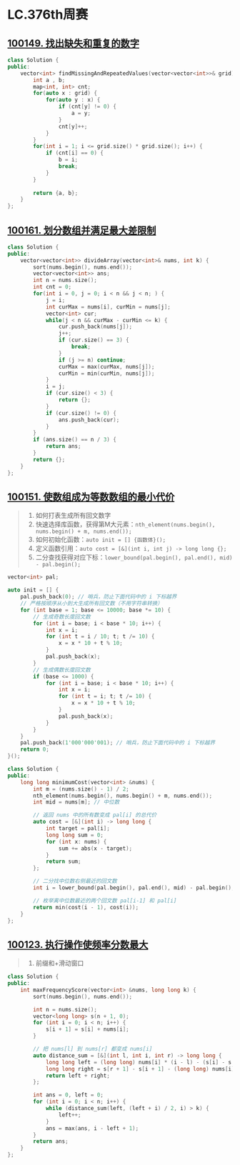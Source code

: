 # LC.376th周赛

## [100149. 找出缺失和重复的数字](https://leetcode.cn/problems/find-missing-and-repeated-values/)

```c++
class Solution {
public:
    vector<int> findMissingAndRepeatedValues(vector<vector<int>>& grid) {
        int a , b;
        map<int, int> cnt;
        for(auto x : grid) {
            for(auto y : x) {
                if (cnt[y] != 0) {
                    a = y;
                }
                cnt[y]++;
            }
        }
        for(int i = 1; i <= grid.size() * grid.size(); i++) {
            if (cnt[i] == 0) {
                b = i;
                break;
            }
        }
        
        return {a, b};
    }
};
```



## [100161. 划分数组并满足最大差限制](https://leetcode.cn/problems/divide-array-into-arrays-with-max-difference/)

```c++
class Solution {
public:
    vector<vector<int>> divideArray(vector<int>& nums, int k) {
        sort(nums.begin(), nums.end());
        vector<vector<int>> ans;
        int n = nums.size();
        int cnt = 0;
        for(int i = 0, j = 0; i < n && j < n; ) {
            j = i;
            int curMax = nums[i], curMin = nums[j];
            vector<int> cur;
            while(j < n && curMax - curMin <= k) {
                cur.push_back(nums[j]);
                j++;
                if (cur.size() == 3) {
                    break;
                }
                if (j >= n) continue;
                curMax = max(curMax, nums[j]);
                curMin = min(curMin, nums[j]);
            }
            i = j;
            if (cur.size() < 3) {
                return {};
            }
            if (cur.size() != 0) {
                ans.push_back(cur);
            }
        }
        if (ans.size() == n / 3) {
            return ans;
        }
        return {};
    }
};
```

## [100151. 使数组成为等数数组的最小代价](https://leetcode.cn/problems/minimum-cost-to-make-array-equalindromic/)

> 1. 如何打表生成所有回文数字
> 2. 快速选择库函数，获得第M大元素：`nth_element(nums.begin(), nums.begin() + m, nums.end());`
> 3. 如何初始化函数：`auto init = [] {函数体}();`
> 4. 定义函数引用：`auto cost = [&](int i, int j) -> long long {};`
> 5. 二分查找获得对应下标：`lower_bound(pal.begin(), pal.end(), mid) - pal.begin();`

```c++
vector<int> pal;

auto init = [] {
    pal.push_back(0); // 哨兵，防止下面代码中的 i 下标越界
    // 严格按顺序从小到大生成所有回文数（不用字符串转换）
    for (int base = 1; base <= 10000; base *= 10) {
        // 生成奇数长度回文数
        for (int i = base; i < base * 10; i++) {
            int x = i;
            for (int t = i / 10; t; t /= 10) {
                x = x * 10 + t % 10;
            }
            pal.push_back(x);
        }
        // 生成偶数长度回文数
        if (base <= 1000) {
            for (int i = base; i < base * 10; i++) {
                int x = i;
                for (int t = i; t; t /= 10) {
                    x = x * 10 + t % 10;
                }
                pal.push_back(x);
            }
        }
    }
    pal.push_back(1'000'000'001); // 哨兵，防止下面代码中的 i 下标越界
    return 0;
}();

class Solution {
public:
    long long minimumCost(vector<int> &nums) {
        int m = (nums.size() - 1) / 2;
        nth_element(nums.begin(), nums.begin() + m, nums.end());
        int mid = nums[m]; // 中位数

        // 返回 nums 中的所有数变成 pal[i] 的总代价
        auto cost = [&](int i) -> long long {
            int target = pal[i];
            long long sum = 0;
            for (int x: nums) {
                sum += abs(x - target);
            }
            return sum;
        };

        // 二分找中位数右侧最近的回文数
        int i = lower_bound(pal.begin(), pal.end(), mid) - pal.begin();

        // 枚举离中位数最近的两个回文数 pal[i-1] 和 pal[i]
        return min(cost(i - 1), cost(i));
    }
};
```



## [100123. 执行操作使频率分数最大](https://leetcode.cn/problems/apply-operations-to-maximize-frequency-score/)

> 1. 前缀和+滑动窗口

```c++
class Solution {
public:
    int maxFrequencyScore(vector<int> &nums, long long k) {
        sort(nums.begin(), nums.end());

        int n = nums.size();
        vector<long long> s(n + 1, 0);
        for (int i = 0; i < n; i++) {
            s[i + 1] = s[i] + nums[i];
        }

        // 把 nums[l] 到 nums[r] 都变成 nums[i]
        auto distance_sum = [&](int l, int i, int r) -> long long {
            long long left = (long long) nums[i] * (i - l) - (s[i] - s[l]);
            long long right = s[r + 1] - s[i + 1] - (long long) nums[i] * (r - i);
            return left + right;
        };

        int ans = 0, left = 0;
        for (int i = 0; i < n; i++) {
            while (distance_sum(left, (left + i) / 2, i) > k) {
                left++;
            }
            ans = max(ans, i - left + 1);
        }
        return ans;
    }
};
```

